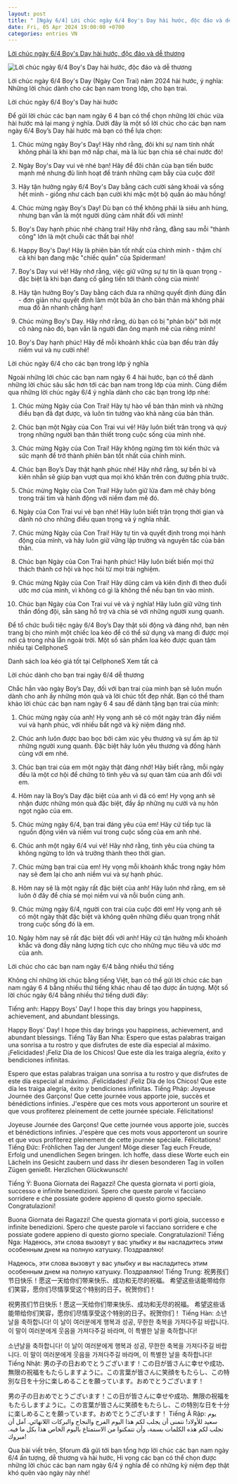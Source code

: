 ```yaml
---
layout: post
title: " [Ngày 6/4] Lời chúc ngày 6/4 Boy's Day hài hước, độc đáo và dễ thương"
date: Fri, 05 Apr 2024 19:00:00 +0700
categories: entries VN
---
```

[Lời chúc ngày 6/4 Boy's Day hài hước, độc đáo và dễ thương](https://cellphones.com.vn/sforum/loi-chuc-ngay-6-4)

![Lời chúc ngày 6/4 Boy's Day hài hước, độc đáo và dễ thương](https://cdn.sforum.vn/sforum/wp-content/uploads/2024/04/loi-chuc-cac-ban-nam-6-4-1.jpg)

Lời chúc ngày 6/4 Boy's Day (Ngày Con Trai) năm 2024 hài hước, ý nghĩa: Những lời chúc dành cho các bạn nam trong lớp, cho bạn trai.

Lời chúc ngày 6/4 Boy's Day hài hước

Để gửi lời chúc các bạn nam ngày 6 4 bạn có thể chọn những lời chúc vừa hài hước mà lại mang ý nghĩa. Dưới đây là một số lời chúc cho các bạn nam ngày 6/4 Boy’s Day hài hước mà bạn có thể lựa chọn:

1. Chúc mừng ngày Boy's Day! Hãy nhớ rằng, đôi khi sự nam tính nhất không phải là khi bạn mở nắp chai, mà là lúc bạn chia sẻ chai nước đó!

2. Ngày Boy's Day vui vẻ nhé bạn! Hãy để đôi chân của bạn tiến bước mạnh mẽ nhưng đủ linh hoạt để tránh những cạm bẫy của cuộc đời!

3. Hãy tận hưởng ngày 6/4 Boy's Day bằng cách cười sảng khoái và sống hết mình - giống như cách bạn cười khi mặc một bộ quần áo màu hồng!

4. Chúc mừng ngày Boy's Day! Dù bạn có thể không phải là siêu anh hùng, nhưng bạn vẫn là một người dũng cảm nhất đối với mình!

5. Boy's Day hạnh phúc nhé chàng trai! Hãy nhớ rằng, đằng sau mỗi "thành công" lớn là một chuỗi các thất bại nhỏ!

6. Happy Boy's Day! Hãy là phiên bản tốt nhất của chính mình - thậm chí cả khi bạn đang mặc "chiếc quần" của Spiderman!

7. Boy's Day vui vẻ! Hãy nhớ rằng, việc giữ vững sự tự tin là quan trọng - đặc biệt là khi bạn đang cố gắng tiến tới thành công của mình!

8. Hãy tận hưởng Boy's Day bằng cách đưa ra những quyết định đúng đắn - đơn giản như quyết định làm một bữa ăn cho bản thân mà không phải mua đồ ăn nhanh chẳng hạn!

9. Chúc mừng Boy's Day. Hãy nhớ rằng, dù bạn có bị "phản bội" bởi một cô nàng nào đó, bạn vẫn là người đàn ông mạnh mẽ của riêng mình!

10. Boy's Day hạnh phúc! Hãy để mỗi khoảnh khắc của bạn đều tràn đầy niềm vui và nụ cười nhé!

Lời chúc ngày 6/4 cho các bạn trong lớp ý nghĩa

Ngoài những lời chúc các bạn nam ngày 6 4 hài hước, bạn có thể dành những lời chúc sâu sắc hơn tới các bạn nam trong lớp của mình. Cùng điểm qua những lời chúc ngày 6/4 ý nghĩa dành cho các bạn trong lớp nhé:

1. Chúc mừng Ngày của Con Trai! Hãy tự hào về bản thân mình và những điều bạn đã đạt được, và luôn tin tưởng vào khả năng của bản thân.

2. Chúc bạn một Ngày của Con Trai vui vẻ! Hãy luôn biết trân trọng và quý trọng những người bạn thân thiết trong cuộc sống của mình nhé.

3. Chúc mừng Ngày của Con Trai! Hãy không ngừng tìm tòi kiến thức và sức mạnh để trở thành phiên bản tốt nhất của chính mình.

4. Chúc bạn Boy’s Day thật hạnh phúc nhé! Hãy nhớ rằng, sự bền bỉ và kiên nhẫn sẽ giúp bạn vượt qua mọi khó khăn trên con đường phía trước.

5. Chúc mừng Ngày của Con Trai! Hãy luôn giữ lửa đam mê cháy bỏng trong trái tim và hành động với niềm đam mê đó.

6. Ngày của Con Trai vui vẻ bạn nhé! Hãy luôn biết trân trọng thời gian và dành nó cho những điều quan trọng và ý nghĩa nhất.

7. Chúc mừng Ngày của Con Trai! Hãy tự tin và quyết định trong mọi hành động của mình, và hãy luôn giữ vững lập trường và nguyên tắc của bản thân.

8. Chúc bạn Ngày của Con Trai hạnh phúc! Hãy luôn biết biến mọi thử thách thành cơ hội và học hỏi từ mọi trải nghiệm.

9. Chúc mừng Ngày của Con Trai! Hãy dũng cảm và kiên định đi theo đuổi ước mơ của mình, vì không có gì là không thể nếu bạn tin vào mình.

10. Chúc bạn Ngày của Con Trai vui vẻ và ý nghĩa! Hãy luôn giữ vững tinh thần đồng đội, sẵn sàng hỗ trợ và chia sẻ với những người xung quanh.

Để tổ chức buổi tiệc ngày 6/4 Boy’s Day thật sôi động và đáng nhớ, bạn nên trang bị cho mình một chiếc loa kéo để có thể sử dụng và mang đi được mọi nơi cả trong nhà lẫn ngoài trời. Một số sản phẩm loa kéo được quan tâm nhiều tại CellphoneS

Danh sách loa kéo giá tốt tại CellphoneS Xem tất cả

Lời chúc dành cho bạn trai ngày 6/4 dễ thương

Chắc hẳn vào ngày Boy’s Day, đối với bạn trai của mình bạn sẽ luôn muốn dành cho anh ấy những món quà và lời chúc tốt đẹp nhất. Bạn có thể tham khảo lời chúc các bạn nam ngày 6 4 sau để dành tặng bạn trai của mình:

1. Chúc mừng ngày của anh! Hy vọng anh sẽ có một ngày tràn đầy niềm vui và hạnh phúc, với nhiều bất ngờ và kỷ niệm đáng nhớ.

2. Chúc anh luôn được bao bọc bởi cảm xúc yêu thương và sự ấm áp từ những người xung quanh. Đặc biệt hãy luôn yêu thương và đồng hành cùng với em nhé.

3. Chúc bạn trai của em một ngày thật đáng nhớ! Hãy biết rằng, mỗi ngày đều là một cơ hội để chứng tỏ tình yêu và sự quan tâm của anh đối với em.

4. Hôm nay là Boy’s Day đặc biệt của anh vì đã có em! Hy vọng anh sẽ nhận được những món quà đặc biệt, đầy ắp những nụ cười và nụ hôn ngọt ngào của em.

5. Chúc mừng ngày 6/4, bạn trai đáng yêu của em! Hãy cứ tiếp tục là nguồn động viên và niềm vui trong cuộc sống của em anh nhé.

6. Chúc anh một ngày 6/4 vui vẻ! Hãy nhớ rằng, tình yêu của chúng ta không ngừng to lớn và trưởng thành theo thời gian.

7. Chúc mừng bạn trai của em! Hy vọng mỗi khoảnh khắc trong ngày hôm nay sẽ đem lại cho anh niềm vui và sự hạnh phúc.

8. Hôm nay sẽ là một ngày rất đặc biệt của anh! Hãy luôn nhớ rằng, em sẽ luôn ở đây để chia sẻ mọi niềm vui và nỗi buồn cùng anh.

9. Chúc mừng ngày 6/4, người con trai của cuộc đời em! Hy vọng anh sẽ có một ngày thật đặc biệt và không quên những điều quan trọng nhất trong cuộc sống đó là em.

10. Ngày hôm nay sẽ rất đặc biệt đối với anh! Hãy cứ tận hưởng mỗi khoảnh khắc và đong đầy năng lượng tích cực cho những mục tiêu và ước mơ của anh.

Lời chúc cho các bạn nam ngày 6/4 bằng nhiều thứ tiếng

Không chỉ những lời chúc bằng tiếng Việt, bạn có thể gửi lời chúc các bạn nam ngày 6 4 bằng nhiều thứ tiếng khác nhau để tạo được ấn tượng. Một số lời chúc ngày 6/4 bằng nhiều thứ tiếng dưới đây:

Tiếng anh: Happy Boys' Day! I hope this day brings you happiness, achievement, and abundant blessings.

Happy Boys' Day! I hope this day brings you happiness, achievement, and abundant blessings. Tiếng Tây Ban Nha: Espero que estas palabras traigan una sonrisa a tu rostro y que disfrutes de este día especial al máximo. ¡Felicidades! ¡Feliz Día de los Chicos! Que este día les traiga alegría, éxito y bendiciones infinitas.

Espero que estas palabras traigan una sonrisa a tu rostro y que disfrutes de este día especial al máximo. ¡Felicidades! ¡Feliz Día de los Chicos! Que este día les traiga alegría, éxito y bendiciones infinitas. Tiếng Pháp: Joyeuse Journée des Garçons! Que cette journée vous apporte joie, succès et bénédictions infinies. J'espère que ces mots vous apporteront un sourire et que vous profiterez pleinement de cette journée spéciale. Félicitations!

Joyeuse Journée des Garçons! Que cette journée vous apporte joie, succès et bénédictions infinies. J'espère que ces mots vous apporteront un sourire et que vous profiterez pleinement de cette journée spéciale. Félicitations! Tiếng Đức: Fröhlichen Tag der Jungen! Möge dieser Tag euch Freude, Erfolg und unendlichen Segen bringen. Ich hoffe, dass diese Worte euch ein Lächeln ins Gesicht zaubern und dass ihr diesen besonderen Tag in vollen Zügen genießt. Herzlichen Glückwunsch!

Tiếng Ý: Buona Giornata dei Ragazzi! Che questa giornata vi porti gioia, successo e infinite benedizioni. Spero che queste parole vi facciano sorridere e che possiate godere appieno di questo giorno speciale. Congratulazioni!

Buona Giornata dei Ragazzi! Che questa giornata vi porti gioia, successo e infinite benedizioni. Spero che queste parole vi facciano sorridere e che possiate godere appieno di questo giorno speciale. Congratulazioni! Tiếng Nga: Надеюсь, эти слова вызовут у вас улыбку и вы насладитесь этим особенным днем на полную катушку. Поздравляю!

Надеюсь, эти слова вызовут у вас улыбку и вы насладитесь этим особенным днем на полную катушку. Поздравляю! Tiếng Trung: 祝男孩们节日快乐！愿这一天给你们带来快乐、成功和无尽的祝福。 希望这些话能带给你们笑容，愿你们尽情享受这个特别的日子。祝贺你们！

祝男孩们节日快乐！愿这一天给你们带来快乐、成功和无尽的祝福。 希望这些话能带给你们笑容，愿你们尽情享受这个特别的日子。祝贺你们！ Tiếng Hàn: 소년날을 축하합니다! 이 날이 여러분에게 행복과 성공, 무한한 축복을 가져다주길 바랍니다. 이 말이 여러분에게 웃음을 가져다주길 바라며, 이 특별한 날을 축하합니다!

소년날을 축하합니다! 이 날이 여러분에게 행복과 성공, 무한한 축복을 가져다주길 바랍니다. 이 말이 여러분에게 웃음을 가져다주길 바라며, 이 특별한 날을 축하합니다! Tiếng Nhật: 男の子の日おめでとうございます！この日が皆さんに幸せや成功、無限の祝福をもたらしますように。この言葉が皆さんに笑顔をもたらし、この特別な日を十分に楽しめることを願っています。おめでとうございます！

男の子の日おめでとうございます！この日が皆さんに幸せや成功、無限の祝福をもたらしますように。この言葉が皆さんに笑顔をもたらし、この特別な日を十分に楽しめることを願っています。おめでとうございます！ Tiếng Ả Rập: يوم سعيد للأولاد! نتمنى أن يجلب لكم هذا اليوم الفرح والنجاح والبركات اللانهائي. آمل أن تجلب لكم هذه الكلمات بسمة، وأن تتمكنوا من الاستمتاع باليوم الخاص هذا بكل ما فيه. مبروك!

Qua bài viết trên, Sforum đã gửi tới bạn tổng hợp lời chúc các bạn nam ngày 6/4 ấn tượng, dễ thương và hài hước, Hi vọng các bạn có thể chọn được những lời chúc các bạn nam ngày 6/4 ý nghĩa để có những kỷ niệm đẹp thật khó quên vào ngày này nhé!

